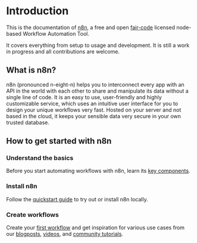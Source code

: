 # Introduction

This is the documentation of [n8n](https://n8n.io/), a free and open [fair-code](http://faircode.io) licensed node-based Workflow Automation Tool.

It covers everything from setup to usage and development. It is still a work in progress and all contributions are welcome.


## What is n8n?

n8n (pronounced n-eight-n) helps you to interconnect every app with an API in the world with each other to share and manipulate its data without a single line of code. It is an easy to use, user-friendly and highly customizable service, which uses an intuitive user interface for you to design your unique workflows very fast. Hosted on your server and not based in the cloud, it keeps your sensible data very secure in your own trusted database.

## How to get started with n8n

### Understand the basics
Before you start automating workflows with n8n, learn its [key components](key-components.md).

### Install n8n
Follow the [quickstart guide](/quickstart.md) to try out or install n8n locally.

### Create workflows
Create your [first workflow](/getting-started/create-your-first-workflow) and get inspiration for various use cases from our [blogposts](/getting-started/tutorials.md/#blogposts), [videos](/getting-started/tutorials.md/#videos), and [community tutorials](/getting-started/tutorials.md).